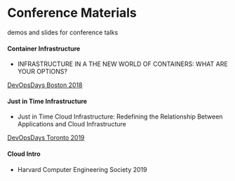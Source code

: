 # Conference Materials
demos and slides for conference talks

#### Container Infrastructure

* INFRASTRUCTURE IN A THE NEW WORLD OF CONTAINERS: WHAT ARE YOUR OPTIONS?

[DevOpsDays Boston 2018](https://www.devopsdays.org/events/2018-boston/program/austen-novis/) 

#### Just in Time Infrastructure
* Just in Time Cloud Infrastructure: Redefining the Relationship Between Applications and Cloud Infrastructure
    
[DevOpsDays Toronto 2019](https://pheedloop.com/dodto19/site/sessions/?id=zdeRUR)


#### Cloud Intro
* Harvard Computer Engineering Society 2019